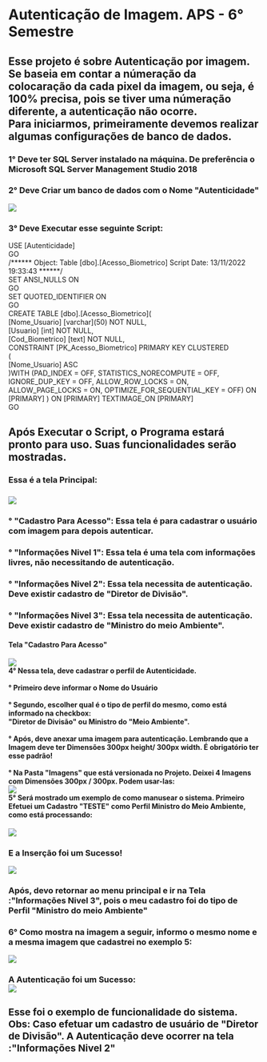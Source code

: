 <h1> Autenticação de Imagem. APS - 6° Semestre </h1> 
<h2> Esse projeto é sobre Autenticação por imagem. <br> Se baseia em contar a númeração da colocaração da cada pixel da imagem, ou seja, é 100% precisa, pois se tiver uma númeração diferente, a autenticação não ocorre. <br> Para iniciarmos, primeiramente devemos realizar algumas configurações de banco de dados. </h2>
<h3> 1° Deve ter SQL Server instalado na máquina. De preferência o Microsoft SQL Server Management Studio 2018 </h3>
<h3> 2° Deve Criar um banco de dados com o Nome "Autenticidade" </h3> 
<div>
  <img src="https://user-images.githubusercontent.com/106789317/201944906-e391bfcd-b808-4ac7-8fb5-97d316e2194a.PNG"
</div>
  <h3> 3° Deve Executar esse seguinte Script: </h3>
<div>
USE [Autenticidade] <br>
GO <br>
/****** Object:  Table [dbo].[Acesso_Biometrico]    Script Date: 13/11/2022 19:33:43 ******/<br>
SET ANSI_NULLS ON <br>
GO <br>
SET QUOTED_IDENTIFIER ON <br>
GO <br>
CREATE TABLE [dbo].[Acesso_Biometrico]( <br>
	[Nome_Usuario] [varchar](50) NOT NULL, <br>
	[Usuario] [int] NOT NULL, <br> 
	[Cod_Biometrico] [text] NOT NULL, <br>
 CONSTRAINT [PK_Acesso_Biometrico] PRIMARY KEY CLUSTERED <br>
( <br>
	[Nome_Usuario] ASC <br>
)WITH (PAD_INDEX = OFF, STATISTICS_NORECOMPUTE = OFF, IGNORE_DUP_KEY = OFF, ALLOW_ROW_LOCKS = ON, ALLOW_PAGE_LOCKS = ON, OPTIMIZE_FOR_SEQUENTIAL_KEY = OFF) ON [PRIMARY] 
) ON [PRIMARY] TEXTIMAGE_ON [PRIMARY] <br>
GO
	
</div>
<h2> Após Executar o Script, o Programa estará pronto para uso. Suas funcionalidades serão mostradas. </h2>
<div>
<h3> Essa é a tela Principal: <h3>
<img src="https://user-images.githubusercontent.com/106789317/201951178-3fd6d0f8-fa6b-4f89-bd35-6f259a291677.PNG"<br>
<h3>° "Cadastro Para Acesso": Essa tela é para cadastrar o usuário com imagem para depois autenticar. </h3>
<h3>° "Informações Nivel 1": Essa tela é uma tela com informações livres, não necessitando de autenticação.</h3>
<h3>° "Informações Nivel 2": Essa tela necessita de autenticação. Deve existir cadastro de "Diretor de Divisão".</h3>
<h3>° "Informações Nivel 3": Essa tela necessita de autenticação. Deve existir cadastro de "Ministro do meio Ambiente".</h3>
</div>

	
<h4> Tela "Cadastro Para Acesso" <h4>
<img src="https://user-images.githubusercontent.com/106789317/201951851-7611c984-9886-4982-ad8f-ef989b2068b9.PNG"
     
<h3> <br> 4° Nessa tela, deve cadastrar o perfil de Autenticidade. <br> <br>
° Primeiro deve informar o Nome do Usuário <br> <br>
° Segundo, escolher qual é o tipo de perfil do mesmo, como está informado na checkbox: <br> "Diretor de Divisão" ou Ministro do "Meio Ambiente". <br> <br>
° Após, deve anexar uma imagem para autenticação. Lembrando que a Imagem deve ter Dimensões 300px height/ 300px width. É obrigatório ter esse padrão! <br> <br>
° Na Pasta "Imagens" que está versionada no Projeto. Deixei 4 Imagens com Dimensões 300px / 300px. Podem usar-las:<br>
<img src="https://user-images.githubusercontent.com/106789317/201955473-3c5d8259-e567-4165-90d8-9ef7bb364416.PNG" <br><br>
5° Será mostrado um exemplo de como manusear o sistema. Primeiro Efetuei um Cadastro "TESTE" como Perfil Ministro do Meio Ambiente, como está processando: <br></h3>
<div> <img src="https://user-images.githubusercontent.com/106789317/201959363-ba7a2191-0556-4d4a-aab8-b1cf37247a40.PNG" <br> 
<h3> E a Inserção foi um Sucesso! </h3>
<div> <img src="https://user-images.githubusercontent.com/106789317/201958689-935feb6e-a61a-4ad3-82ed-711e321861c1.PNG" </div>
</div>
<h3> Após, devo retornar ao menu principal e ir na Tela :"Informações Nivel 3", pois o meu cadastro foi do tipo de Perfil "Ministro do meio Ambiente"</h3>
<h3> 6° Como mostra na imagem a seguir, informo o mesmo nome e a mesma imagem que cadastrei no exemplo 5: </h3>
<div>
<img src="https://user-images.githubusercontent.com/106789317/201967460-51082c3f-b15e-4381-8b7d-74b7aae4ee6d.PNG"
</div>
<h3> A Autenticação foi um Sucesso:
<div> <img src="https://user-images.githubusercontent.com/106789317/201968624-11934dc8-a66b-4aa7-9611-763f76c84c88.PNG" </div>
<h3>Esse foi o exemplo de funcionalidade do sistema.<br> Obs: Caso efetuar um cadastro de usuário de "Diretor de Divisão". A Autenticação deve ocorrer na tela :"Informações Nivel 2" </h3>

